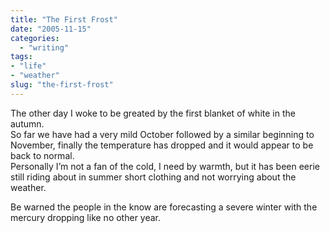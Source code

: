 ```yaml
---
title: "The First Frost"
date: "2005-11-15"
categories: 
  - "writing"
tags:
- "life"
- "weather"
slug: "the-first-frost"
---
```


The other day I woke to be greated by the first blanket of white in the autumn.  
So far we have had a very mild October followed by a similar beginning to November, finally the temperature has dropped and it would appear to be back to normal.  
Personally I’m not a fan of the cold, I need by warmth, but it has been eerie still riding about in summer short clothing and not worrying about the weather.  

Be warned the people in the know are forecasting a severe winter with the mercury dropping like no other year.
